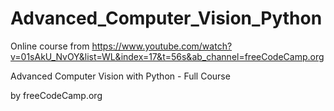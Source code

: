 # Advanced_Computer_Vision_Python

Online course from
https://www.youtube.com/watch?v=01sAkU_NvOY&list=WL&index=17&t=56s&ab_channel=freeCodeCamp.org

Advanced Computer Vision with Python - Full Course

by freeCodeCamp.org
